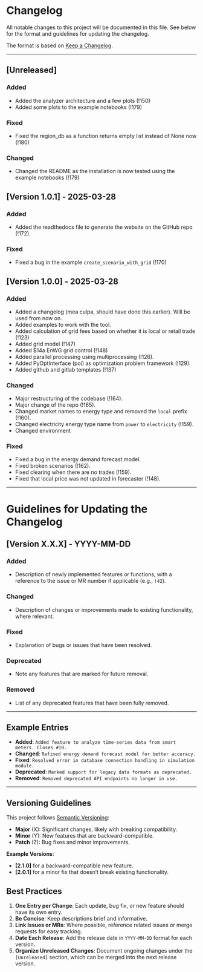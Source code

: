 
# Changelog

All notable changes to this project will be documented in this file. 
See below for the format and guidelines for updating the changelog.

The format is based on [Keep a Changelog](https://keepachangelog.com/en/1.0.0/).

---

## [Unreleased]
### Added
- Added the analyzer architecture and a few plots (!150)
- Added some plots to the example notebooks (!179)
### Fixed
- Fixed the region_db as a function returns empty list instead of None now (!180)
### Changed
- Changed the README as the installation is now tested using the example notebooks (!179)

## [Version 1.0.1] - 2025-03-28
### Added
- Added the readthedocs file to generate the website on the GitHub repo (!172).
### Fixed
- Fixed a bug in the example `create_scenario_with_grid` (!170)

## [Version 1.0.0] - 2025-03-28
### Added
- Added a changelog (mea culpa, should have done this earlier). Will be used from now on.
- Added examples to work with the tool.
- Added calculation of grid fees based on whether it is local or retail trade (!123)
- Added grid model (!147)
- Added $14a EnWG grid control (!148)
- Added parallel processing using multiprocessing (!126).
- Added PyOptInterface (poi) as optimization problem framework (!129).
- Added github and gitlab templates (!137)
### Changed
- Major restructuring of the codebase (!164).
- Major change of the repo (!165).
- Changed market names to energy type and removed the `local` prefix (!160).
- Changed electricity energy type name from `power` to `electricity` (!159).
- Changed environment
### Fixed
- Fixed a bug in the energy demand forecast model.
- Fixed broken scenarios (!162).
- Fixed clearing when there are no trades (!159).
- Fixed that local price was not updated in forecaster (!148).

---

# Guidelines for Updating the Changelog
## [Version X.X.X] - YYYY-MM-DD
### Added
- Description of newly implemented features or functions, with a reference to the issue or MR number if applicable (e.g., `!42`).

### Changed
- Description of changes or improvements made to existing functionality, where relevant.

### Fixed
- Explanation of bugs or issues that have been resolved.
  
### Deprecated
- Note any features that are marked for future removal.

### Removed
- List of any deprecated features that have been fully removed.

---

## Example Entries

- **Added**: `Added feature to analyze time-series data from smart meters. Closes #10.`
- **Changed**: `Refined energy demand forecast model for better accuracy.`
- **Fixed**: `Resolved error in database connection handling in simulation module.`
- **Deprecated**: `Marked support for legacy data formats as deprecated.`
- **Removed**: `Removed deprecated API endpoints no longer in use.`

---

## Versioning Guidelines

This project follows [Semantic Versioning](https://semver.org/spec/v2.0.0.html):
- **Major** (X): Significant changes, likely with breaking compatibility.
- **Minor** (Y): New features that are backward-compatible.
- **Patch** (Z): Bug fixes and minor improvements.

**Example Versions**:
- **[2.1.0]** for a backward-compatible new feature.
- **[2.0.1]** for a minor fix that doesn’t break existing functionality.

## Best Practices

1. **One Entry per Change**: Each update, bug fix, or new feature should have its own entry.
2. **Be Concise**: Keep descriptions brief and informative.
3. **Link Issues or MRs**: Where possible, reference related issues or merge requests for easy tracking.
4. **Date Each Release**: Add the release date in `YYYY-MM-DD` format for each version.
5. **Organize Unreleased Changes**: Document ongoing changes under the `[Unreleased]` section, which can be merged into the next release version.

